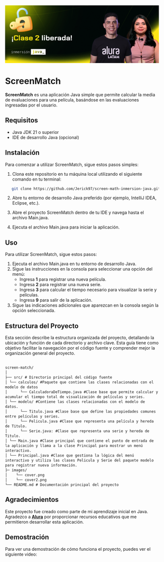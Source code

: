 ![header](./images/cover2.png)

# ScreenMatch

**ScreenMatch** es una aplicación Java simple que permite calcular la media de evaluaciones para una película, basándose en las evaluaciones ingresadas por el usuario.

## Requisitos

- Java JDK 21 o superior
- IDE de desarrollo Java (opcional)

## Instalación

Para comenzar a utilizar ScreenMatch, sigue estos pasos simples:

1. Clona este repositorio en tu máquina local utilizando el siguiente comando en tu terminal:

```bash
   git clone https://github.com/Jerick97/screen-math-inmersion-java.git
```

2. Abre tu entorno de desarrollo Java preferido (por ejemplo, IntelliJ IDEA, Eclipse, etc.).

3. Abre el proyecto ScreenMatch dentro de tu IDE y navega hasta el archivo Main.java.

4. Ejecuta el archivo Main.java para iniciar la aplicación.

## Uso

Para utilizar ScreenMatch, sigue estos pasos:

1. Ejecuta el archivo Main.java en tu entorno de desarrollo Java.
2. Sigue las instrucciones en la consola para seleccionar una opción del menú:
   - Ingresa **1** para registrar una nueva película.
   - Ingresa **2** para registrar una nueva serie.
   - Ingresa **3** para calcular el tiempo necesario para visualizar la serie y películas.
   - Ingresa **9** para salir de la aplicación.
3. Sigue las indicaciones adicionales que aparezcan en la consola según la opción seleccionada.

## Estructura del Proyecto

Esta sección describe la estructura organizada del proyecto, detallando la ubicación y función de cada directorio y archivo clave. Esta guía tiene como objetivo facilitar la navegación por el código fuente y comprender mejor la organización general del proyecto.

```

screen-match/
│
├── src/ # Directorio principal del código fuente
│ └── calculos/ #Paquete que contiene las clases relacionadas con el modelo de datos
│      └── CalculadoraDeTiempo.java #Clase base que permite calcular y acumular el tiempo total de visualización de películas y series.
│ └── modelo/ #Contiene las clases relacionadas con el modelo de datos.
│      └── Titulo.java #Clase base que define las propiedades comunes entre películas y series.
│      └── Pelicula.java #Clase que representa una película y hereda de Titulo.
│      └── Serie.java: #Clase que representa una serie y hereda de Titulo.
│ └── Main.java #Clase principal que contiene el punto de entrada de la aplicación y llama a la clase Principal para mostrar un menú interactivo.
│ └── Principal.java #Clase que gestiona la lógica del menú interactivo y utiliza las clases Pelicula y Serie del paquete modelo para registrar nueva información.
├─ images/
│    └── cover.png
│    └── cover2.png
└── README.md # Documentación principal del proyecto

```

## Agradecimientos

Este proyecto fue creado como parte de mi aprendizaje inicial en Java. Agradezco a **[Alura](https://www.aluracursos.com/)** por proporcionar recursos educativos que me permitieron desarrollar esta aplicación.

## Demostración

Para ver una demostración de cómo funciona el proyecto, puedes ver el siguiente video:
